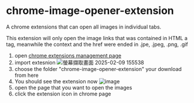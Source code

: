 # chrome-image-opener-extension

A chrome extensions that can open all images in individual tabs.

This extension will only open the image links that was contained in HTML a tag, meanwhile the context and the href were ended in .jpe, .jpeg, .png, .gif


1. open [chrome extensions management page](chrome://extensions/)
2. import extesnion ![螢幕擷取畫面 2025-02-09 155538](https://github.com/user-attachments/assets/3f8fb922-2901-4080-b9db-e336d70ee92d)
3. choose the folder "chrome-image-opener-extension" your download from here
4. You should see the extension now ![image](https://github.com/user-attachments/assets/88fd7ee2-c9fa-4aa5-a10b-d1315912662d)
5. open the page that you want to open the images
6. click the extension icon in chrome page

